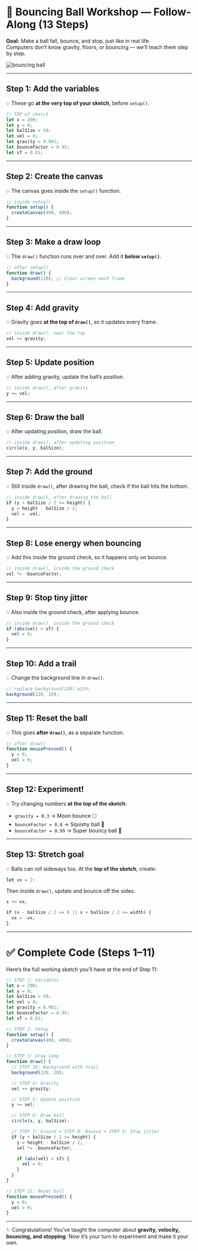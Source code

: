 # 🏀 Bouncing Ball Workshop — Follow-Along (13 Steps)

**Goal:** Make a ball fall, bounce, and stop, just like in real life.  
Computers don’t know gravity, floors, or bouncing — we’ll teach them step by step.  

![bouncing ball](https://media0.giphy.com/media/v1.Y2lkPTc5MGI3NjExZjBza3NmYzhra2piYW9meWo1bWswMTdvNmd4bjZjaWEzNWE1MWtnOCZlcD12MV9pbnRlcm5hbF9naWZfYnlfaWQmY3Q9Zw/GGjE4LAJ2uzGiwdk55/giphy.gif)

---

## Step 1: Add the variables  
💡 These go **at the very top of your sketch**, before `setup()`.  

```javascript
// TOP of sketch
let x = 200;     
let y = 0;       
let balSize = 50;
let vel = 0;     
let gravity = 0.981; 
let bounceFactor = 0.95; 
let sT = 0.01;   
```

---

## Step 2: Create the canvas  
💡 The canvas goes inside the `setup()` function.  

```javascript
// inside setup()
function setup() {
  createCanvas(400, 400);
}
```

---

## Step 3: Make a draw loop  
💡 The `draw()` function runs over and over. Add it **below `setup()`**.  

```javascript
// after setup()
function draw() {
  background(220); // Clear screen each frame
}
```

---

## Step 4: Add gravity  
💡 Gravity goes **at the top of `draw()`**, so it updates every frame.  

```javascript
// inside draw(), near the top
vel += gravity;
```

---

## Step 5: Update position  
💡 After adding gravity, update the ball’s position.  

```javascript
// inside draw(), after gravity
y += vel;
```

---

## Step 6: Draw the ball  
💡 After updating position, draw the ball.  

```javascript
// inside draw(), after updating position
circle(x, y, balSize);
```

---

## Step 7: Add the ground  
💡 Still inside `draw()`, after drawing the ball, check if the ball hits the bottom.  

```javascript
// inside draw(), after drawing the ball
if (y + balSize / 2 >= height) {
  y = height - balSize / 2;
  vel = -vel;
}
```

---

## Step 8: Lose energy when bouncing  
💡 Add this inside the ground check, so it happens only on bounce.  

```javascript
// inside draw(), inside the ground check
vel *= -bounceFactor;
```

---

## Step 9: Stop tiny jitter  
💡 Also inside the ground check, after applying bounce.  

```javascript
// inside draw(), inside the ground check
if (abs(vel) < sT) {
  vel = 0;
}
```

---

## Step 10: Add a trail  
💡 Change the background line in `draw()`.  

```javascript
// replace background(220) with:
background(220, 20);
```

---

## Step 11: Reset the ball  
💡 This goes **after `draw()`**, as a separate function.  

```javascript
// after draw()
function mousePressed() {
  y = 0;
  vel = 0;
}
```

---

## Step 12: Experiment!  
💡 Try changing numbers **at the top of the sketch**:  
- `gravity = 0.3` → Moon bounce 🌕  
- `bounceFactor = 0.8` → Squishy ball 🏐  
- `bounceFactor = 0.99` → Super bouncy ball 🏀  

---

## Step 13: Stretch goal  
💡 Balls can roll sideways too. At the **top of the sketch**, create:  

```javascript
let vx = 2;
```

Then inside `draw()`, update and bounce off the sides:  

```javascript
x += vx;

if (x - balSize / 2 <= 0 || x + balSize / 2 >= width) {
  vx = -vx;
}
```

---

# ✅ Complete Code (Steps 1–11)

Here’s the full working sketch you’ll have at the end of Step 11:

```javascript
// STEP 1: Variables
let x = 200;     
let y = 0;       
let balSize = 50;
let vel = 0;     
let gravity = 0.981; 
let bounceFactor = 0.95; 
let sT = 0.01;   

// STEP 2: Setup
function setup() {
  createCanvas(400, 400);
}

// STEP 3: Draw loop
function draw() {
  // STEP 10: Background with trail
  background(220, 20);

  // STEP 4: Gravity
  vel += gravity;

  // STEP 5: Update position
  y += vel;

  // STEP 6: Draw ball
  circle(x, y, balSize);

  // STEP 7: Ground + STEP 8: Bounce + STEP 9: Stop jitter
  if (y + balSize / 2 >= height) {
    y = height - balSize / 2;
    vel *= -bounceFactor;

    if (abs(vel) < sT) {
      vel = 0;
    }
  }
}

// STEP 11: Reset ball
function mousePressed() {
  y = 0;
  vel = 0;
}
```

---

✨ Congratulations! You’ve taught the computer about **gravity, velocity, bouncing, and stopping**. Now it’s your turn to experiment and make it your own.
